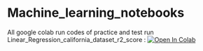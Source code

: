 # Machine_learning_notebooks
All google colab run codes of practice and test run  
Linear_Regression_california_dataset_r2_score : [![Open In Colab](https://colab.research.google.com/assets/colab-badge.svg)](https://colab.research.google.com/github/googlecolab/colabtools/blob/master/notebooks/colab-github-demo.ipynb)

